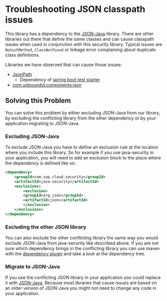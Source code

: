 # Troubleshooting JSON classpath issues

This library has a dependency to the [JSON-Java](https://github.com/stleary/JSON-java) library.
There are other libraries out there that define the same classes and can cause classpath issues when used in conjunction
with this security library. Typical issues are `NoSuchMethod`, `ClassNotFound`
or linkage error complaining about duplicate class definitions.

Libraries we have observed that can cause those issues:

- [JsonPath](https://github.com/json-path/JsonPath)
  - Dependency of [spring boot test starter](https://mvnrepository.com/artifact/org.springframework.boot/spring-boot-starter-test/)
- [com.unboundid.components:json](https://mvnrepository.com/artifact/com.unboundid.components/json/1.0.0)

## Solving this Problem

You can solve this problem by either excluding JSON-Java from our library, by excluding the conflicting library from the
other dependency or by your application migrating to JSON-Java.

### Excluding JSON-Java

To exclude JSON-Java you have to define an exclusion rule at the location where
you include this library. So for example if you use java-security in your
application, you will need to add an exclusion block to the place where the
dependency is defined like so:

```xml
<dependency>
    <groupId>com.sap.cloud.security</groupId>
    <artifactId>java-security</artifactId>
    <exclusions>
        <exclusion>
        <groupId>org.json</groupId>
        <artifactId>json</artifactId>
        </exclusion>
    </exclusions>
</dependency>
```

### Excluding the other JSON library

You can also exclude the other conflicting library the same way you would
exclude JSON-Java from java-security like described above. If you are not sure which dependency
brings in the conflicting library you can use maven with the
[dependency plugin](http://maven.apache.org/plugins/maven-dependency-plugin/usage.html#dependency:tree) and take a look
at the dependency tree.

### Migrate to JSON-Java

If you use the conflicting JSON library in your application you could replace it with
[JSON-Java](https://github.com/stleary/JSON-java).
Because most libraries that cause issues are based on an older
version of JSON-Java you might not need to change any code in your application.